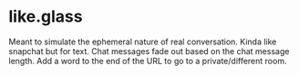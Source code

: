 like.glass
==========

Meant to simulate the ephemeral nature of real conversation. Kinda like snapchat but for text. Chat messages fade out based on the chat message length. Add a word to the end of the URL to go to a private/different room.
